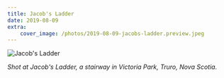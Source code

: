 ```yaml
---
title: Jacob's Ladder
date: 2019-08-09
extra:
    cover_image: /photos/2019-08-09-jacobs-ladder.preview.jpeg
---
```


![Jacob's Ladder](/photos/2019-08-09-jacobs-ladder.jpeg)

*Shot at Jacob's Ladder, a stairway in Victoria Park, Truro, Nova Scotia.*
